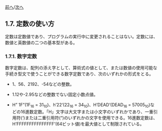 <!--navi start-->
[前へ](1-6.md)/[次へ](1-7-2.md)
<!--navi end-->
## 1.7. 定数の使い方

定数は定数値であり、プログラムの実行中に変更されることはない。定数には、数値と英数値の二つの基本型がある。
### 1.7.1. 数字定数
数字定数は、配列の添え字として、算術式の値として、または数値の使用可能な手続き型文で使うことができる数字定数であり、次のいずれかの形式をとる。

-  1、56、2192、-54などの整数。

- 1.12や-2.95などの整数でない固定小数点値。

- H” 1F”(1F<sub>16</sub> = 31<sub>10</sub>)、h’22’(22<sub>16</sub> = 34<sub>10</sub>)、H’DEAD’(DEAD<sub>16</sub> = 57005<sub>10</sub>)などの16進数定数。「H」文字は大文字または小文字のいずれかであり、一重引用符(‘)または二重引用符(“)のいずれかの文字を使用できる。16進数定数は、H’FFFFFFFFFFFFFFF’(64ビット値)を最大値として制限されている。

